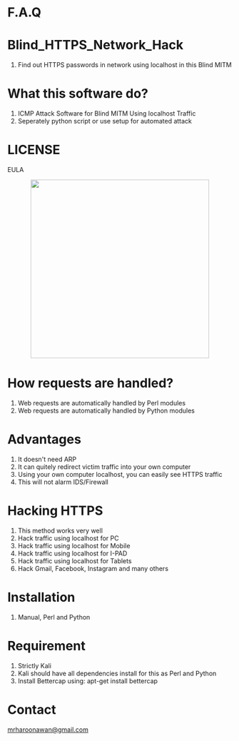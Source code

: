 # F.A.Q 


# Blind_HTTPS_Network_Hack
1. Find out HTTPS passwords in network using localhost in this Blind MITM


# What this software do?
1. ICMP Attack Software for Blind MITM Using localhost Traffic
2. Seperately python script or use setup for automated attack

# LICENSE
EULA


<div align="center">
    <img src="" width="400px"</img> 
</div>


# How requests are handled?
1. Web requests are automatically handled by Perl modules
2. Web requests are automatically handled by Python modules

# Advantages
1. It doesn't need ARP
2. It can quitely redirect victim traffic into your own computer
3. Using your own computer localhost, you can easily see HTTPS traffic
4. This will not alarm IDS/Firewall

# Hacking HTTPS
1. This method works very well
2. Hack traffic using localhost for PC
3. Hack traffic using localhost for Mobile
4. Hack traffic using localhost for I-PAD
5. Hack traffic using localhost for Tablets
6. Hack Gmail, Facebook, Instagram and many others

# Installation
1. Manual, Perl and Python

# Requirement
1. Strictly Kali
2. Kali should have all dependencies install for this as Perl and Python
3. Install Bettercap using: apt-get install bettercap

# Contact
mrharoonawan@gmail.com
